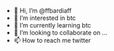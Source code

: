 - 👋 Hi, I’m @ffbardiaff
- 👀 I’m interested in btc
- 🌱 I’m currently learning btc
- 💞️ I’m looking to collaborate on ...
- 📫 How to reach me twitter

<!---
ffbardiaff/ffbardiaff is a ✨ special ✨ repository because its `README.md` (this file) appears on your GitHub profile.
You can click the Preview link to take a look at your changes.
--->
